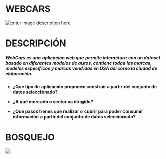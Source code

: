 # WEBCARS

![enter image description here](https://lh3.googleusercontent.com/-fKj0OGtx-ks/WQqgothq-_I/AAAAAAAAPj8/zCGdjTszbGEhttpV6O2Xol0C8RZdut--wCLcB/s0/descarga.png "descarga.png")



# DESCRIPCIÓN

##### WebCars es una aplicación web que permite interactuar con un dataset basado en diferentes modelos de autos, contiene todas las marcas, modelos específicos y marcas vendidas en USA así como la ciudad de elaboración.

* **¿Qué tipo de aplicación proponen construir a partir del conjunto de datos seleccionado?**


* **¿A qué mercado o sector va dirigido?**

* **¿Qué pasos tienes que realizar o cubrir para poder consumir información a partir del conjunto de datos seleccionado?**



# BOSQUEJO

![](http://oi64.tinypic.com/2zdsmdx.jpg)

